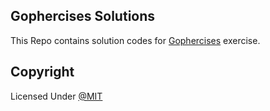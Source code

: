 ## Gophercises Solutions
This Repo contains solution codes for [Gophercises](https://courses.calhoun.io/courses/cor_gophercises) exercise.

## Copyright
Licensed Under [@MIT](./LICENSE)
